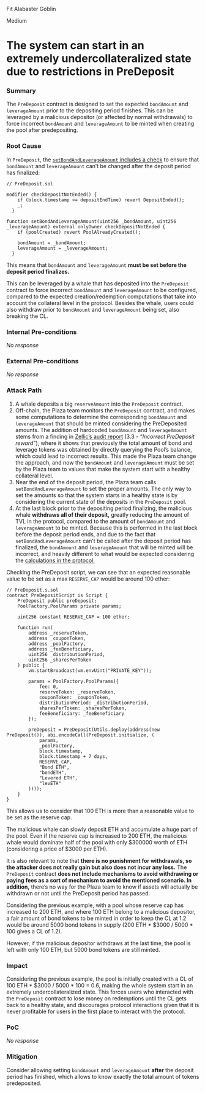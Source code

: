 Fit Alabaster Goblin

Medium

# The system can start in an extremely undercollateralized state due to restrictions in PreDeposit

### Summary

The `PreDeposit` contract is designed to set the expected `bondAmount` and `leverageAmount` prior to the depositing period finishes. This can be leveraged by a malicious depositor (or affected by normal withdrawals) to force incorrect `bondAmount` and `leverageAmount` to be minted when creating the pool after predepositing.

### Root Cause

In `PreDeposit`, the [`setBondAndLeverageAmount` includes a check](https://github.com/sherlock-audit/2024-12-plaza-finance/blob/ab5bbd7d54042e4444b711a32def5b639fbd63b4/plaza-evm/src/PreDeposit.sol#L204)  to ensure that `bondAmount` and `leverageAmount` can’t be changed after the deposit period has finalized:

```solidity
// PreDeposit.sol

modifier checkDepositNotEnded() {
    if (block.timestamp >= depositEndTime) revert DepositEnded();
    _;
  }

function setBondAndLeverageAmount(uint256 _bondAmount, uint256 _leverageAmount) external onlyOwner checkDepositNotEnded { 
    if (poolCreated) revert PoolAlreadyCreated();

    bondAmount = _bondAmount;
    leverageAmount = _leverageAmount;
  }
```

This means that `bondAmount` and `leverageAmount` **must be set before the deposit period finalizes.**

This can be leveraged by a whale that has deposited into the `PreDeposit` contract to force incorrect `bondAmount` and `leverageAmount` to be configured, compared to the expected creation/redemption computations that take into account the collateral level in the protocol. Besides the whale, users could also withdraw prior to `bondAmount` and `leverageAmount` being set, also breaking the CL.

### Internal Pre-conditions

_No response_

### External Pre-conditions

_No response_

### Attack Path

1. A whale deposits a big `reserveAmount` into the `PreDeposit` contract.
2. Off-chain, the Plaza team monitors the `PreDeposit` contract, and makes some computations to determine the corresponding `bondAmount` and `leverageAmount` that should be minted considering the PreDeposited amounts. The addition of hardcoded `bondAmount` and `leverageAmount` stems from a finding in [Zellic’s audit report](https://file.notion.so/f/f/082d2312-4715-4914-8f85-448446db8bd8/c09fe83d-e2c5-4208-b5c9-f7cd288ea06b/Programmable_Derivatives_-_Zellic_Audit_Report_Draft.pdf?table=block&id=17a3b674-4d76-80de-84ef-c9a3bddfcc3a&spaceId=082d2312-4715-4914-8f85-448446db8bd8&expirationTimestamp=1737648000000&signature=7bFRjls-Xt2QgxirYuPWLfUHqg0WyfcHTz8uI4zbKD4&downloadName=Programmable+Derivatives+-+Zellic+Audit+Report+Draft.pdf) (3.3 - *“Incorrect PreDeposit reward”*), where it shows that previously the total amount of bond and leverage tokens was obtained by directly querying the Pool’s balance, which could lead to incorrect results. This made the Plaza team change the approach, and now the `bondAmount` and `leverageAmount` must be set by the Plaza team to values that make the system start with a healthy collateral level.
3. Near the end of the deposit period, the Plaza team calls `setBondAndLeverageAmount` to set the proper amounts. The only way to set the amounts so that the system starts in a healthy state is by considering the current state of the deposits in the `PreDeposit` pool.
4. At the last block prior to the depositing period finalizing, the malicious whale **withdraws all of their deposit,** greatly reducing the amount of TVL in the protocol, compared to the amount of `bondAmount` and `leverageAmount` to be minted. Because this is performed in the last block before the deposit period ends, and due to the fact that `setBondAndLeverageAmount` can’t be called after the deposit period has finalized, the `bondAmount` and `leverageAmount` that will be minted will be incorrect, and heavily different to what would be expected considering the [calculations in the protocol.](https://docs.plaza.finance/protocol-mechanics/create-buy#creation-of-bondeth)

Checking the PreDeposit script, we can see that an expected reasonable value to be set as a max `RESERVE_CAP` would be around 100 ether:

```solidity
// PreDeposit.s.sol
contract PreDepositScript is Script {
    PreDeposit public preDeposit;
    PoolFactory.PoolParams private params;

    uint256 constant RESERVE_CAP = 100 ether;

    function run(
        address _reserveToken,
        address _couponToken,
        address _poolFactory,
        address _feeBeneficiary,
        uint256 _distributionPeriod,
        uint256 _sharesPerToken
    ) public {
        vm.startBroadcast(vm.envUint("PRIVATE_KEY"));

        params = PoolFactory.PoolParams({
            fee: 0,
            reserveToken: _reserveToken,
            couponToken: _couponToken,
            distributionPeriod: _distributionPeriod,
            sharesPerToken: _sharesPerToken,
            feeBeneficiary: _feeBeneficiary
        });

        preDeposit = PreDeposit(Utils.deploy(address(new PreDeposit()), abi.encodeCall(PreDeposit.initialize, (
            params,
            _poolFactory,
            block.timestamp,
            block.timestamp + 7 days,
            RESERVE_CAP,
            "Bond ETH",
            "bondETH",
            "Levered ETH",
            "levETH"
        ))));
    }
}
```

This allows us to consider that 100 ETH is more than a reasonable value to be set as the reserve cap.

The malicious whale can slowly deposit ETH and accumulate a huge part of the pool. Even if the reserve cap is increased to 200 ETH, the malicious whale would dominate half of the pool with only $300000 worth of ETH (considering a price of $3000 per ETH). 

It is also relevant to note that **there is no punishment for withdrawals, so the attacker does not really gain but also does not incur any loss.** The `PreDeposit` contract **does not include mechanisms to avoid withdrawing or paying fees as a sort of mechanism to avoid the mentioned scenario. In addition,** there’s no way for the Plaza team to know if assets will actually be withdrawn or not until the PreDeposit period has passed.

Considering the previous example, with a pool whose reserve cap has increased to 200 ETH, and where 100 ETH belong to a malicious depositor, a fair amount of bond tokens to be minted in order to keep the CL at 1.2 would be around 5000 bond tokens in supply (200 ETH * $3000 / 5000 * 100 gives a CL of 1.2). 

However, if the malicious depositor withdraws at the last time, the pool is left with only 100 ETH, but 5000 bond tokens are still minted.

### Impact

Considering the previous example, the pool is initially created with a CL of 100 ETH * $3000 / 5000 * 100 = 0.6, making the whole system start in an extremely undercollateralized state. This  forces users who interacted with the `PreDeposit` contract to lose money on redemptions until the CL gets back to a healthy state, and discourages protocol interactions given that it is never profitable for users in the first place to interact with the protocol.

### PoC

_No response_

### Mitigation

Consider allowing setting `bondAmount` and `leverageAmount` **after** the deposit period has finished, which allows to know exactly the total amount of tokens predeposited.